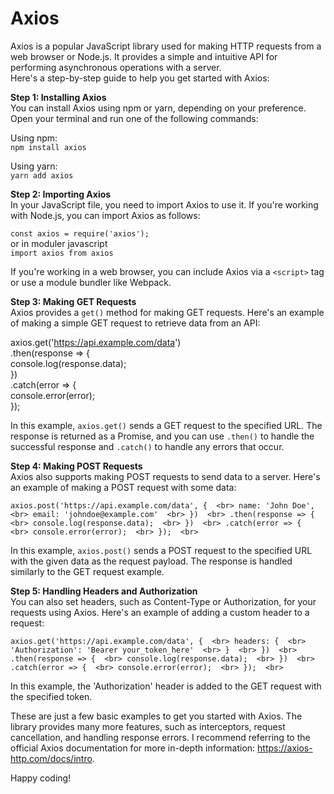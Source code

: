 # Axios  

Axios is a popular JavaScript library used for making HTTP requests from a web browser or Node.js. It provides a simple and intuitive API for performing asynchronous operations with a server.    
Here's a step-by-step guide to help you get started with Axios:  

**Step 1: Installing Axios**  
You can install Axios using npm or yarn, depending on your preference. Open your terminal and run one of the following commands:  

Using npm:  
`npm install axios`  

Using yarn:  
`yarn add axios`  

**Step 2: Importing Axios**  
In your JavaScript file, you need to import Axios to use it. If you're working with Node.js, you can import Axios as follows:  

`const axios = require('axios');`  
or in moduler javascript  
`import axios from axios`  

If you're working in a web browser, you can include Axios via a `<script>` tag or use a module bundler like Webpack.  

**Step 3: Making GET Requests**  
Axios provides a `get()` method for making GET requests. Here's an example of making a simple GET request to retrieve data from an API:  


axios.get('https://api.example.com/data')  <br>
  .then(response => {  <br>
    console.log(response.data);  <br>
  })  <br>
  .catch(error => {  <br>
    console.error(error);  <br>
  });  <br>


In this example, `axios.get()` sends a GET request to the specified URL. The response is returned as a Promise, and you can use `.then()` to handle the successful response and `.catch()` to handle any errors that occur.  

**Step 4: Making POST Requests**  
Axios also supports making POST requests to send data to a server. Here's an example of making a POST request with some data:  

`
axios.post('https://api.example.com/data', {  <br>
    name: 'John Doe',  <br>
    email: 'johndoe@example.com'  <br>
  })  <br>
  .then(response => {  <br>
    console.log(response.data);  <br>
  })  <br>
  .catch(error => {  <br>
    console.error(error);  <br>
  });  <br>
`  

In this example, `axios.post()` sends a POST request to the specified URL with the given data as the request payload. The response is handled similarly to the GET request example.  

**Step 5: Handling Headers and Authorization**  
You can also set headers, such as Content-Type or Authorization, for your requests using Axios. Here's an example of adding a custom header to a request:  

`
axios.get('https://api.example.com/data', {  <br>
    headers: {  <br>
      'Authorization': 'Bearer your_token_here'  <br>
    }  <br>
  })  <br>
  .then(response => {  <br>
    console.log(response.data);  <br>
  })  <br>
  .catch(error => {  <br>
    console.error(error);  <br>
  });  <br>
`  

In this example, the 'Authorization' header is added to the GET request with the specified token.  

These are just a few basic examples to get you started with Axios. The library provides many more features, such as interceptors, request cancellation, and handling response errors. I recommend referring to the official Axios documentation for more in-depth information: https://axios-http.com/docs/intro.  

Happy coding!  